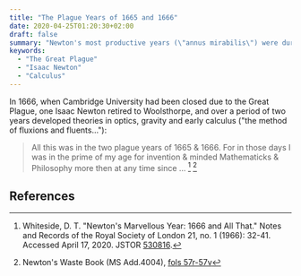 ```yaml
---
title: "The Plague Years of 1665 and 1666"
date: 2020-04-25T01:20:30+02:00
draft: false
summary: "Newton's most productive years (\"annus mirabilis\") were during the Great Plague"
keywords:
  - "The Great Plague"
  - "Isaac Newton"
  - "Calculus"
---
```


In 1666, when Cambridge University had been closed due to the Great
Plague, one Isaac Newton retired to Woolsthorpe, and over a period of
two years developed theories in optics, gravity and early calculus ("the
method of fluxions and fluents..."):

> All this was in the two plague years of 1665 & 1666. For in those days
> I was in the prime of my age for invention & minded Mathematicks &
> Philosophy more then at any time since ... [^Whiteside] [^2]

## References

[^Whiteside]: Whiteside, D. T. "Newton's Marvellous Year: 1666 and All That."
Notes and Records of the Royal Society of London 21, no. 1 (1966):
32-41. Accessed April 17, 2020. JSTOR [530816](https://www.jstor.org/stable/530816).

[^2]: Newton's Waste Book (MS Add.4004), [fols 57r-57v](https://cudl.lib.cam.ac.uk/view/MS-ADD-04004/1)
